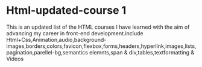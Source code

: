 # Html-updated-course 1
This is an updated list of the HTML courses I have learned with the aim of advancing my career in front-end development.include Html+Css,Animation,audio,background-images,borders,colors,favicon,flexbox,forms,headers,hyperlink,images,lists,pagination,parellel-bg,semantics elemnts,span & div,tables,textformatting & Videos
